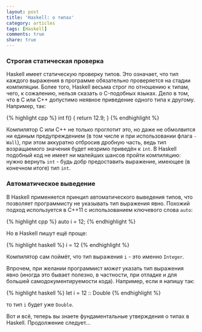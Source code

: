 ```yaml
---
layout: post
title: 'Haskell: о типах'
category: articles
tags: [Haskell]
comments: true
share: true
---
```


<h3>Строгая статическая проверка</h3>

Haskell имеет статическую проверку типов. Это означает, что тип каждого выражения в программе обязательно проверяется на стадии компиляции. Более того, Haskell весьма строг по отношению к типам, чего, к сожалению, нельзя сказать о C-подобных языках. Дело в том, что в C или C++ допустимо неявное приведение одного типа к другому. Например, так:

{% highlight cpp %}
int f() {
    return 12.9;
}
{% endhighlight %}

Компилятор C или C++ не только проглотит это, но даже не обмолвится ни единым предупреждением (в том числе и при использовании флага <code>-Wall</code>), при этом аккуратно отбросив дробную часть, ведь тип возращаемого значения будет незримо приведён к <code>int</code>. В Haskell подобный код не имеет ни малейших шансов пройти компиляцию: нужно вернуть <code>int</code> - будь добр предоставить выражение, имеющее (в конечном итоге) тип <code>int</code>.

<h3>Автоматическое выведение</h3>

В Haskell применяется принцип автоматического выведения типов, что позволяет программисту не указывать тип выражения явно. Похожий подход используется в C++11 с использованием ключевого слова <code>auto</code>:

{% highlight cpp %}
auto i = 12;
{% endhighlight %}

Но в Haskell пишут ещё проще:

{% highlight haskell %}
i = 12
{% endhighlight %}

Компилятор сам поймёт, что тип выражения <code>i</code> - это именно <code>Integer</code>.

Впрочем, при желании программист *может* указать тип выражения явно (иногда это бывает полезно, в частности, при отладке и для большей самодокументируемости кода). Например, если я напишу так:

{% highlight haskell %}
let i = 12 :: Double
{% endhighlight %}

то тип <code>i</code> будет уже <code>Double</code>.

Вот и всё, теперь вы знаете фундаментальные утверждения о типах в Haskell. Продолжение следует...
